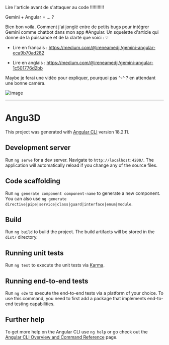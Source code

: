 Lire l'article avant de s'attaquer au code !!!!!!!!!!!

Gemini + Angular = … ?

Bien bon voilà.
Comment j'ai jonglé entre de petits bugs pour intégrer Gemini comme chatbot dans mon app #Angular.
Un squelette d'article qui donne de la puissance et de la clarté que voici : 💡

- Lire en français : https://medium.com/@ireneamedji/gemini-angular-eca9b70ad282

- Lire en anglais : https://medium.com/@ireneamedji/gemini-angular-1c501776d2bb

Maybe je ferai une vidéo pour expliquer, pourquoi pas ^-^ ? en attendant une bonne caméra.

![image](https://github.com/user-attachments/assets/97a31a46-b22b-45f3-ba65-af0c7d5d2cb8)


----------------------------------------------------------------------

# Angu3D

This project was generated with [Angular CLI](https://github.com/angular/angular-cli) version 18.2.11.

## Development server

Run `ng serve` for a dev server. Navigate to `http://localhost:4200/`. The application will automatically reload if you change any of the source files.

## Code scaffolding

Run `ng generate component component-name` to generate a new component. You can also use `ng generate directive|pipe|service|class|guard|interface|enum|module`.

## Build

Run `ng build` to build the project. The build artifacts will be stored in the `dist/` directory.

## Running unit tests

Run `ng test` to execute the unit tests via [Karma](https://karma-runner.github.io).

## Running end-to-end tests

Run `ng e2e` to execute the end-to-end tests via a platform of your choice. To use this command, you need to first add a package that implements end-to-end testing capabilities.

## Further help

To get more help on the Angular CLI use `ng help` or go check out the [Angular CLI Overview and Command Reference](https://angular.dev/tools/cli) page.
